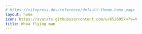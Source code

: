 ```yaml
---
# https://vitepress.dev/reference/default-theme-home-page
layout: home
icon: https://avatars.githubusercontent.com/u/65269574?v=4
title: Whoa flying man
---
```

<!--
# Vitepress blog theme

Hello, this is a demo of the blog theme for [Vitepress](https://vitepress.dev/) , use `vitepress`, `tailwindcss`, `pnpm`.

- rss: [rss.xml](/rss.xml)
- sitemap: [sitemap.xml](/sitemap.xml)
- [links](/links) -->
